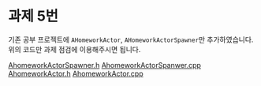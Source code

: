 # 과제 5번
기존 공부 프로젝트에 `AHomeworkActor`, `AHomeworkActorSpawner`만 추가하였습니다. 위의 코드만 과제 점검에 이용해주시면 됩니다.

[AhomeworkActorSpawner.h]()
[AhomeworkActorSpanwer.cpp]()
[AhomeworkActor.h]()
[AhomeworkActor.cpp]()
